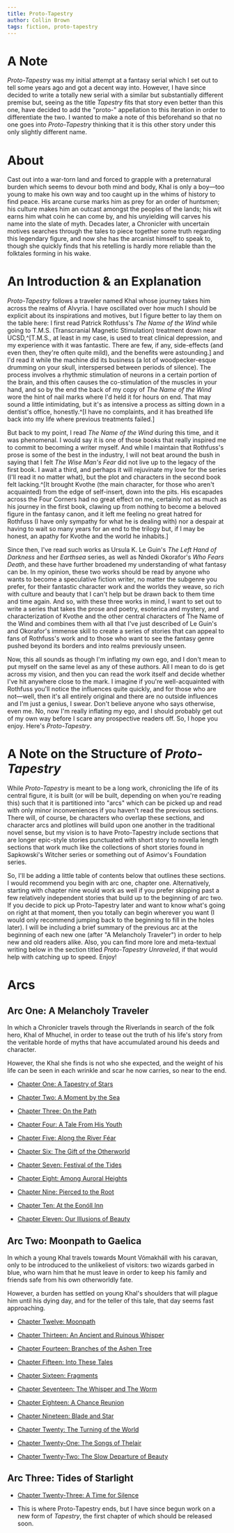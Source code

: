 ```yaml
---
title: Proto-Tapestry
author: Collin Brown
tags: fiction, proto-tapestry
---
```


# A Note

*Proto-Tapestry* was my initial attempt at a fantasy serial which I set out to tell some years ago and got a decent way into. However, I have since decided to write a totally new serial with a similar but substantially different premise but, seeing as the title *Tapestry* fits that story even better than this one, have decided to add the "proto-" appellation to this iteration in order to differentiate the two. I wanted to make a note of this beforehand so that no one goes into *Proto-Tapestry* thinking that it is this other story under this only slightly different name.

# About

Cast out into a war-torn land and forced to grapple with a preternatural burden which seems to devour both mind and body, Khal is only a boy—too young to make his own way and too caught up in the whims of history to find peace. His arcane curse marks him as prey for an order of huntsmen; his culture makes him an outcast amongst the peoples of the lands; his wit earns him what coin he can come by, and his unyielding will carves his name into the slate of myth. Decades later, a Chronicler with uncertain motives searches through the tales to piece together some truth regarding this legendary figure, and now she has the arcanist himself to speak to, though she quickly finds that his retelling is hardly more reliable than the folktales forming in his wake.


# An Introduction & an Explanation

*Proto-Tapestry* follows a traveler named Khal whose journey takes him across the realms of Alvyria. I have oscillated over how much I should be explicit about its inspirations and motives, but I figure better to lay them on the table here: I first read Patrick Rothfuss's *The Name of the Wind* while going to T.M.S. (Transcranial Magnetic Stimulation) treatment down near UCSD,^[T.M.S., at least in my case, is used to treat clinical depression, and my experience with it was fantastic. There are few, if any, side-effects (and even then, they're often quite mild), and the benefits were astounding.] and I'd read it while the machine did its business (a lot of woodpecker-esque drumming on your skull, interspersed between periods of silence). The process involves a rhythmic stimulation of neurons in a certain portion of the brain, and this often causes the co-stimulation of the muscles in your hand, and so by the end the back of my copy of *The Name of the Wind* wore the hint of nail marks where I'd held it for hours on end. That may sound a little intimidating, but it's as intensive a process as sitting down in a dentist's office, honestly.^[I have no complaints, and it has breathed life back into my life where previous treatments failed.]

But back to my point, I read *The Name of the Wind* during this time, and it was phenomenal. I would say it is one of those books that really inspired me to commit to becoming a writer myself. And while I maintain that Rothfuss's prose is some of the best in the industry, I will not beat around the bush in saying that I felt *The Wise Man's Fear* did not live up to the legacy of the first book. I await a third, and perhaps it will rejuvinate my love for the series (I'll read it no matter what), but the plot and characters in the second book felt lacking.^[It brought Kvothe (the main character, for those who aren't acquainted) from the edge of self-insert, down into the pits. His escapades across the Four Corners had no great effect on me, certainly not as much as his journey in the first book, clawing up from nothing to become a beloved figure in the fantasy canon, and it left me feeling no great hatred for Rothfuss (I have only sympathy for what he is dealing with) nor a despair at having to wait so many years for an end to the trilogy but, if I may be honest, an apathy for Kvothe and the world he inhabits.]

Since then, I've read such works as Ursula K. Le Guin's *The Left Hand of Darkness* and her *Earthsea* series, as well as Nndedi Okorafor's *Who Fears Death*, and these have further broadened my understanding of what fantasy can be. In my opinion, these two works should be read by anyone who wants to become a speculative fiction writer, no matter the subgenre you prefer, for their fantastic character work and the worlds they weave, so rich with culture and beauty that I can't help but be drawn back to them time and time again. And so, with these three works in mind, I want to set out to write a series that takes the prose and poetry, esoterica and mystery, and characterization of Kvothe and the other central characters of The Name of the Wind and combines them with all that I've just described of Le Guin's and Okorafor's immense skill to create a series of stories that can appeal to fans of Rothfuss's work and to those who want to see the fantasy genre pushed beyond its borders and into realms previously unseen.

Now, this all sounds as though I'm inflating my own ego, and I don't mean to put myself on the same level as any of these authors. All I mean to do is get across my vision, and then you can read the work itself and decide whether I've hit anywhere close to the mark. I imagine if you're well-acquainted with Rothfuss you'll notice the influences quite quickly, and for those who are not—well, then it's all entirely original and there are no outside influences and I'm just a genius, I swear. Don't believe anyone who says otherwise, even me. No, now I'm really inflating my ego, and I should probably get out of my own way before I scare any prospective readers off. So, I hope you enjoy. Here's *Proto-Tapestry*.


# A Note on the Structure of *Proto-Tapestry*

While *Proto-Tapestry* is meant to be a long work, chronicling the life of its central figure, it is built (or will be built, depending on when you're reading this) such that it is partitioned into "arcs" which can be picked up and read with only minor inconveniences if you haven't read the previous sections. There will, of course, be characters who overlap these sections, and character arcs and plotlines will build upon one another in the traditional novel sense, but my vision is to have Proto-Tapestry include sections that are longer epic-style stories punctuated with short story to novella length sections that work much like the collections of short stories found in Sapkowski's Witcher series or something out of Asimov's Foundation series.

So, I'll be adding a little table of contents below that outlines these sections. I would recommend you begin with arc one, chapter one. Alternatively, starting with chapter nine would work as well if you prefer skipping past a few relatively independent stories that build up to the beginning of arc two. If you decide to pick up Proto-Tapestry later and want to know what's going on right at that moment, then you totally can begin wherever you want (I would only recommend jumping back to the beginning to fill in the holes later).  I will be including a brief summary of the previous arc at the beginning of each new one (after "A Melancholy Traveler") in order to help new and old readers alike. Also, you can find more lore and meta-textual writing below in the section titled *Proto-Tapestry Unraveled*, if that would help with catching up to speed. Enjoy!

# Arcs
## Arc One: A Melancholy Traveler

In which a Chronicler travels through the Riverlands in search of the folk hero, Khal of Mhuchel, in order to tease out the truth of his life's story from the veritable horde of myths that have accumulated around his deeds and character.

However, the Khal she finds is not who she expected, and the weight of his life can be seen in each wrinkle and scar he now carries, so near to the end.

- [Chapter One: A Tapestry of Stars](/fiction/proto-tapestry/2021-07-25-proto-tapestry-one.html)

- [Chapter Two: A Moment by the Sea](/fiction/proto-tapestry/2021-07-26-proto-tapestry-two.html)

- [Chapter Three: On the Path](/fiction/proto-tapestry/2021-07-27-proto-tapestry-three.html)

- [Chapter Four: A Tale From His Youth](/fiction/proto-tapestry/2021-07-28-proto-tapestry-four.html)

- [Chapter Five: Along the River Féar](/fiction/proto-tapestry/2021-07-29-proto-tapestry-five.html)

- [Chapter Six: The Gift of the Otherworld](/fiction/proto-tapestry/2021-07-30-proto-tapestry-six.html)

- [Chapter Seven: Festival of the Tides](/fiction/proto-tapestry/2021-08-01-proto-tapestry-seven.html)

- [Chapter Eight: Among Auroral Heights](/fiction/proto-tapestry/2021-08-02-proto-tapestry-eight.html)

- [Chapter Nine: Pierced to the Root](/fiction/proto-tapestry/2021-08-03-proto-tapestry-nine.html)

- [Chapter Ten: At the Eonóll Inn](/fiction/proto-tapestry/2021-08-04-proto-tapestry-ten.html)

- [Chapter Eleven: Our Illusions of Beauty](/fiction/proto-tapestry/2021-08-05-proto-tapestry-eleven.html)

## Arc Two: Moonpath to Gaelica

In which a young Khal travels towards Mount Vómakháll with his caravan, only to be introduced to the unlikeliest of visitors: two wizards garbed in blue, who warn him that he must leave in order to keep his family and friends safe from his own otherworldly fate.

However, a burden has settled on young Khal's shoulders that will plague him until his dying day, and for the teller of this tale, that day seems fast approaching.

- [Chapter Twelve: Moonpath](/fiction/proto-tapestry/2021-08-06-proto-tapestry-twelve.html)

- [Chapter Thirteen: An Ancient and Ruinous Whisper](/fiction/proto-tapestry/2021-08-07-proto-tapestry-thirteen.html)

- [Chapter Fourteen: Branches of the Ashen Tree](/fiction/proto-tapestry/2021-08-08-proto-tapestry-fourteen.html)

- [Chapter Fifteen: Into These Tales](/fiction/proto-tapestry/2021-08-09-proto-tapestry-fifteen.html)

- [Chapter Sixteen: Fragments](/fiction/proto-tapestry/2021-08-10-proto-tapestry-sixteen.html)

- [Chapter Seventeen: The Whisper and The Worm](/fiction/proto-tapestry/2021-08-11-proto-tapestry-seventeen.html)

- [Chapter Eighteen: A Chance Reunion](/fiction/proto-tapestry/2021-08-12-proto-tapestry-eighteen.html)

- [Chapter Nineteen: Blade and Star](/fiction/proto-tapestry/2021-08-13-proto-tapestry-nineteen.html)

- [Chapter Twenty: The Turning of the World](/fiction/proto-tapestry/2021-08-14-proto-tapestry-twenty.html)

- [Chapter Twenty-One: The Songs of Thelair](/fiction/proto-tapestry/2021-08-15-proto-tapestry-twenty-one.html)

- [Chapter Twenty-Two: The Slow Departure of Beauty](/fiction/proto-tapestry/2021-08-15-proto-tapestry-twenty-two.html)

## Arc Three: Tides of Starlight

- [Chapter Twenty-Three: A Time for Silence](/fiction/proto-tapestry/2021-08-16-proto-tapestry-twenty-three.html)

- This is where Proto-Tapestry ends, but I have since begun work on a new form of *Tapestry*, the first chapter of which should be released soon.


##